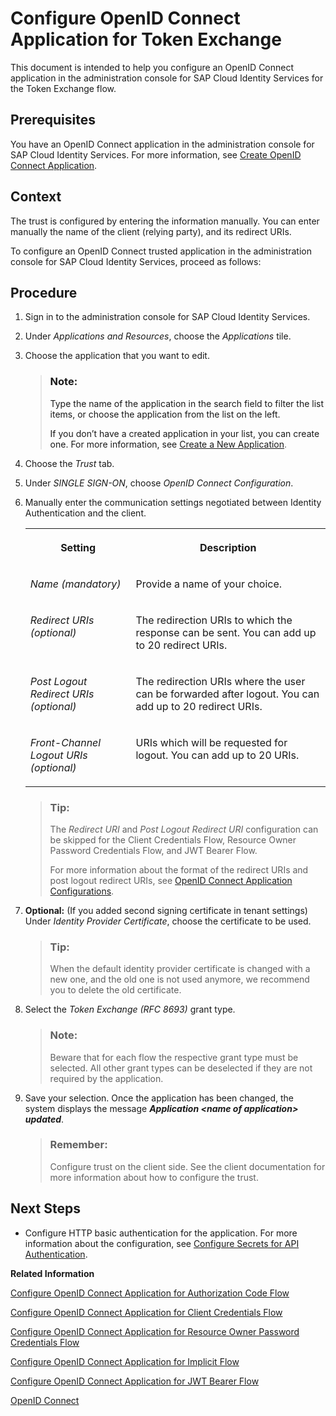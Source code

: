 <!-- copy351866e8cc85482eab310c4ab7a94ff7 -->

# Configure OpenID Connect Application for Token Exchange

This document is intended to help you configure an OpenID Connect application in the administration console for SAP Cloud Identity Services for the Token Exchange flow.



<a name="copy351866e8cc85482eab310c4ab7a94ff7__prereq_grq_3jn_v2b"/>

## Prerequisites

You have an OpenID Connect application in the administration console for SAP Cloud Identity Services. For more information, see [Create OpenID Connect Application](create-openid-connect-application-62fb1c3.md).



## Context

The trust is configured by entering the information manually. You can enter manually the name of the client \(relying party\), and its redirect URIs.

To configure an OpenID Connect trusted application in the administration console for SAP Cloud Identity Services, proceed as follows:



<a name="copy351866e8cc85482eab310c4ab7a94ff7__steps_ksg_x2m_fp"/>

## Procedure

1.  Sign in to the administration console for SAP Cloud Identity Services.

2.  Under *Applications and Resources*, choose the *Applications* tile.

3.  Choose the application that you want to edit.

    > ### Note:  
    > Type the name of the application in the search field to filter the list items, or choose the application from the list on the left.
    > 
    > If you don’t have a created application in your list, you can create one. For more information, see [Create a New Application](create-a-new-application-0d4b255.md).

4.  Choose the *Trust* tab.

5.  Under *SINGLE SIGN-ON*, choose *OpenID Connect Configuration*.

6.  Manually enter the communication settings negotiated between Identity Authentication and the client.


    <table>
    <tr>
    <th valign="top">

    Setting


    
    </th>
    <th valign="top">

    Description


    
    </th>
    </tr>
    <tr>
    <td valign="top">

    *Name \(mandatory\)*


    
    </td>
    <td valign="top">

    Provide a name of your choice.


    
    </td>
    </tr>
    <tr>
    <td valign="top">

    *Redirect URIs \(optional\)*


    
    </td>
    <td valign="top">

    The redirection URIs to which the response can be sent. You can add up to 20 redirect URIs.


    
    </td>
    </tr>
    <tr>
    <td valign="top">

    *Post Logout Redirect URIs \(optional\)*


    
    </td>
    <td valign="top">

    The redirection URIs where the user can be forwarded after logout. You can add up to 20 redirect URIs.


    
    </td>
    </tr>
    <tr>
    <td valign="top">

    *Front-Channel Logout URIs \(optional\)*


    
    </td>
    <td valign="top">

    URIs which will be requested for logout. You can add up to 20 URIs.


    
    </td>
    </tr>
    </table>
    
    > ### Tip:  
    > The *Redirect URI* and *Post Logout Redirect URI* configuration can be skipped for the Client Credentials Flow, Resource Owner Password Credentials Flow, and JWT Bearer Flow.
    > 
    > For more information about the format of the redirect URIs and post logout redirect URIs, see [OpenID Connect Application Configurations](openid-connect-application-configurations-1ae324e.md).

7.  **Optional:** \(If you added second signing certificate in tenant settings\) Under *Identity Provider Certificate*, choose the certificate to be used.

    > ### Tip:  
    > When the default identity provider certificate is changed with a new one, and the old one is not used anymore, we recommend you to delete the old certificate.

8.  Select the *Token Exchange \(RFC 8693\)* grant type.

    > ### Note:  
    > Beware that for each flow the respective grant type must be selected. All other grant types can be deselected if they are not required by the application.

9.  Save your selection. Once the application has been changed, the system displays the message ***Application <name of application\> updated***.

    > ### Remember:  
    > Configure trust on the client side. See the client documentation for more information about how to configure the trust.




<a name="copy351866e8cc85482eab310c4ab7a94ff7__postreq_yqs_gkf_5fb"/>

## Next Steps

-   Configure HTTP basic authentication for the application. For more information about the configuration, see [Configure Secrets for API Authentication](configure-secrets-for-api-authentication-5c3c35e.md).


**Related Information**  


[Configure OpenID Connect Application for Authorization Code Flow](configure-openid-connect-application-for-authorization-code-flow-72c478e.md "This document is intended to help you configure an OpenID Connect application in the administration console for SAP Cloud Identity Services for the authorization code flow.")

[Configure OpenID Connect Application for Client Credentials Flow](configure-openid-connect-application-for-client-credentials-flow-3e409d8.md "This document is intended to help you configure an OpenID Connect application in the administration console for SAP Cloud Identity Services for the client credentials flow.")

[Configure OpenID Connect Application for Resource Owner Password Credentials Flow](configure-openid-connect-application-for-resource-owner-password-credentials-flow-cafba77.md "This document is intended to help you configure an OpenID Connect application in the administration console for SAP Cloud Identity Services for the resource owner password credentials flow.")

[Configure OpenID Connect Application for Implicit Flow](configure-openid-connect-application-for-implicit-flow-26090fd.md "This document is intended to help you configure an OpenID Connect application in the administration console for SAP Cloud Identity Services for the implicit flow.")

[Configure OpenID Connect Application for JWT Bearer Flow](configure-openid-connect-application-for-jwt-bearer-flow-e42fb4d.md "This document is intended to help you configure an OpenID Connect application in the administration console for SAP Cloud Identity Services for the JWT bearer flow.")

[OpenID Connect](openid-connect-a789c9c.md "You can use Identity Authentication for authentication in OpenID Connect protected applications.")

